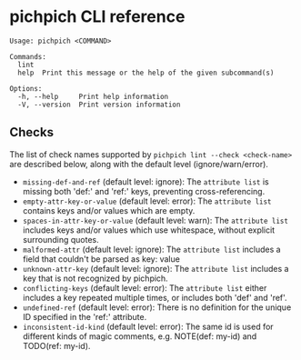 # pichpich CLI reference

```
Usage: pichpich <COMMAND>

Commands:
  lint  
  help  Print this message or the help of the given subcommand(s)

Options:
  -h, --help     Print help information
  -V, --version  Print version information

```

## Checks

The list of check names supported by `pichpich lint --check <check-name>`
are described below, along with the default level (ignore/warn/error).

* `missing-def-and-ref` (default level: ignore): The `attribute list` is missing both 'def:' and 'ref:' keys, preventing cross-referencing.
* `empty-attr-key-or-value` (default level: error): The `attribute list` contains keys and/or values which are empty.
* `spaces-in-attr-key-or-value` (default level: warn): The `attribute list` includes keys and/or values which use whitespace, without explicit surrounding quotes.
* `malformed-attr` (default level: ignore): The `attribute list` includes a field that couldn't be parsed as key: value
* `unknown-attr-key` (default level: ignore): The `attribute list` includes a key that is not recognized by pichpich.
* `conflicting-keys` (default level: error): The `attribute list` either includes a key repeated multiple times, or includes both 'def' and 'ref'.
* `undefined-ref` (default level: error): There is no definition for the unique ID specified in the 'ref:' attribute.
* `inconsistent-id-kind` (default level: error): The same id is used for different kinds of magic comments, e.g. NOTE(def: my-id) and TODO(ref: my-id).

